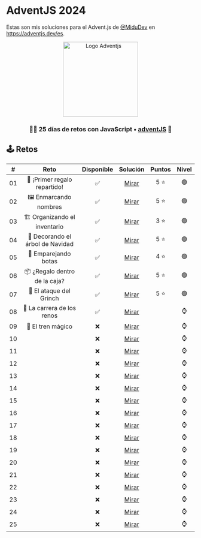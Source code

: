 # AdventJS 2024

Estas son mis soluciones para el Advent.js de [@MiduDev](https://github.com/midudev "@MiduDev") en https://adventjs.dev/es.

<p align="center"> 
  <img  
    height="200"
    src="https://github.com/user-attachments/assets/acb2747a-6c12-4f90-b975-0fcce495fe02"
    alt="Logo Adventjs"
  />
</p>

<h3 align="center">🧑‍🚀 25 días de retos con JavaScript • <a href="https://adventjs.dev">adventJS</a> 🚀</h3>

## 🕹️ Retos

|  #  |                  Reto                       |   Disponible    |                Solución                  |  Puntos  |  Nivel  |
| :-: | :------------------------------------------------------------------: | :------------:  | :----------------------------------------: | :---------: | :---------: |
| 01  |   🎁 ¡Primer regalo repartido!    |       ✅        | [Mirar](Reto%2301.js) |   5 ⭐   |    🟢    |  
| 02  |       🖼 Enmarcando nombres       |       ✅        | [Mirar](Reto%2302.js) |   5 ⭐   |    🟢    |  
| 03  |   🏗 Organizando el inventario    |       ✅        | [Mirar](Reto%2303.js) |   3 ⭐   |    🟢    |  
| 04  | 🎄 Decorando el árbol de Navidad  |       ✅        | [Mirar](Reto%2304.js) |   5 ⭐   |    🟢    |  
| 05  |       👞 Emparejando botas        |       ✅        | [Mirar](Reto%2305.js) |   4 ⭐   |    🟢    |  
| 06  |   📦 ¿Regalo dentro de la caja?   |       ✅        | [Mirar](Reto%2306.js) |   5 ⭐   |    🟢    |  
| 07  |      👹 El ataque del Grinch      |       ✅        | [Mirar](Reto%2307.js) |   5 ⭐   |    🟢    |  
| 08  |    🦌 La carrera de los renos     |       ✅        | [Mirar](Reto%2308.js) |         |    ⌚    |  
| 09  |        🚂 El tren mágico          |       ❌        | [Mirar](Reto%2309.js) |         |    ⌚    |  
| 10  |                                   |       ❌        | [Mirar](Reto%2310.js) |         |    ⌚    |  
| 11  |                                   |       ❌        | [Mirar](Reto%2311.js) |         |    ⌚    |  
| 12  |                                   |       ❌        | [Mirar](Reto%2312.js) |         |    ⌚    |  
| 13  |                                   |       ❌        | [Mirar](Reto%2313.js) |         |    ⌚    |  
| 14  |                                   |       ❌        | [Mirar](Reto%2314.js) |         |    ⌚    |  
| 15  |                                   |       ❌        | [Mirar](Reto%2315.js) |         |    ⌚    |  
| 16  |                                   |       ❌        | [Mirar](Reto%2316.js) |         |    ⌚    |  
| 17  |                                   |       ❌        | [Mirar](Reto%2317.js) |         |    ⌚    |  
| 18  |                                   |       ❌        | [Mirar](Reto%2318.js) |         |    ⌚    |  
| 19  |                                   |       ❌        | [Mirar](Reto%2319.js) |         |    ⌚    |  
| 20  |                                   |       ❌        | [Mirar](Reto%2320.js) |         |    ⌚    |  
| 21  |                                   |       ❌        | [Mirar](Reto%2321.js) |         |    ⌚    |  
| 22  |                                   |       ❌        | [Mirar](Reto%2322.js) |         |    ⌚    |  
| 23  |                                   |       ❌        | [Mirar](Reto%2323.js) |         |    ⌚    |  
| 24  |                                   |       ❌        | [Mirar](Reto%2324.js) |         |    ⌚    |  
| 25  |                                   |       ❌        | [Mirar](Reto%2325.js) |         |    ⌚    |  
